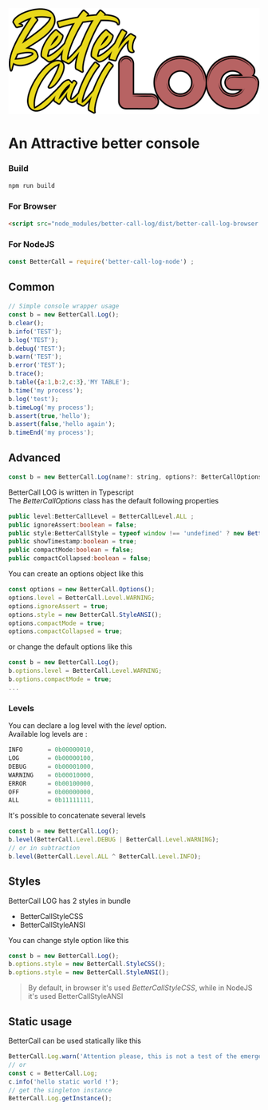 ![alt BetterCallLogo](https://raw.githubusercontent.com/skullab/better-call-log/master/src/images/better_call_log_logo.png)

# An Attractive better console

### Build
```bash
npm run build
```
### For Browser
```html
<script src="node_modules/better-call-log/dist/better-call-log-browser.js"></script>
```
### For NodeJS
```js
const BetterCall = require('better-call-log-node') ;
```
## Common
```js
// Simple console wrapper usage
const b = new BetterCall.Log();
b.clear();
b.info('TEST');
b.log('TEST');
b.debug('TEST');
b.warn('TEST');
b.error('TEST');
b.trace();
b.table({a:1,b:2,c:3},'MY TABLE');
b.time('my process');
b.log('test');
b.timeLog('my process');
b.assert(true,'hello');
b.assert(false,'hello again');
b.timeEnd('my process');
```
## Advanced
```js
const b = new BetterCall.Log(name?: string, options?: BetterCallOptions);
```
BetterCall LOG is written in Typescript<br>
The <em>BetterCallOptions</em> class has the default following properties

```typescript
public level:BetterCallLevel = BetterCallLevel.ALL ;
public ignoreAssert:boolean = false;
public style:BetterCallStyle = typeof window !== 'undefined' ? new BetterCallStyleCSS() : new BetterCallStyleANSI;
public showTimestamp:boolean = true;
public compactMode:boolean = false;
public compactCollapsed:boolean = false;
```
You can create an options object like this
```js
const options = new BetterCall.Options();
options.level = BetterCall.Level.WARNING;
options.ignoreAssert = true;
options.style = new BetterCall.StyleANSI();
options.compactMode = true;
options.compactCollapsed = true;
```
or change the default options like this
```js
const b = new BetterCall.Log();
b.options.level = BetterCall.Level.WARNING;
b.options.compactMode = true;
...
```
### Levels
You can declare a log level with the <em>level</em> option.<br>
Available log levels are :

```js
INFO       = 0b00000010,
LOG        = 0b00000100,
DEBUG      = 0b00001000,
WARNING    = 0b00010000,
ERROR      = 0b00100000,
OFF        = 0b00000000, 
ALL        = 0b11111111,
```
It's possible to concatenate several levels

```js
const b = new BetterCall.Log();
b.level(BetterCall.Level.DEBUG | BetterCall.Level.WARNING);
// or in subtraction
b.level(BetterCall.Level.ALL ^ BetterCall.Level.INFO);
```
## Styles
BetterCall LOG has 2 styles in bundle
- BetterCallStyleCSS
- BetterCallStyleANSI

You can change style option like this
```js
const b = new BetterCall.Log();
b.options.style = new BetterCall.StyleCSS();
b.options.style = new BetterCall.StyleANSI();
```
> By default, in browser it's used <em>BetterCallStyleCSS</em>, while in NodeJS it's used BetterCallStyleANSI

## Static usage

BetterCall can be used statically like this
```js
BetterCall.Log.warn('Attention please, this is not a test of the emergency broadcast system')
// or
const c = BetterCall.Log;
c.info('hello static world !');
// get the singleton instance
BetterCall.Log.getInstance();
```